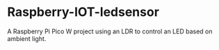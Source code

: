 # Raspberry-IOT-ledsensor
A Raspberry Pi Pico W project using an LDR to control an LED based on ambient light.
